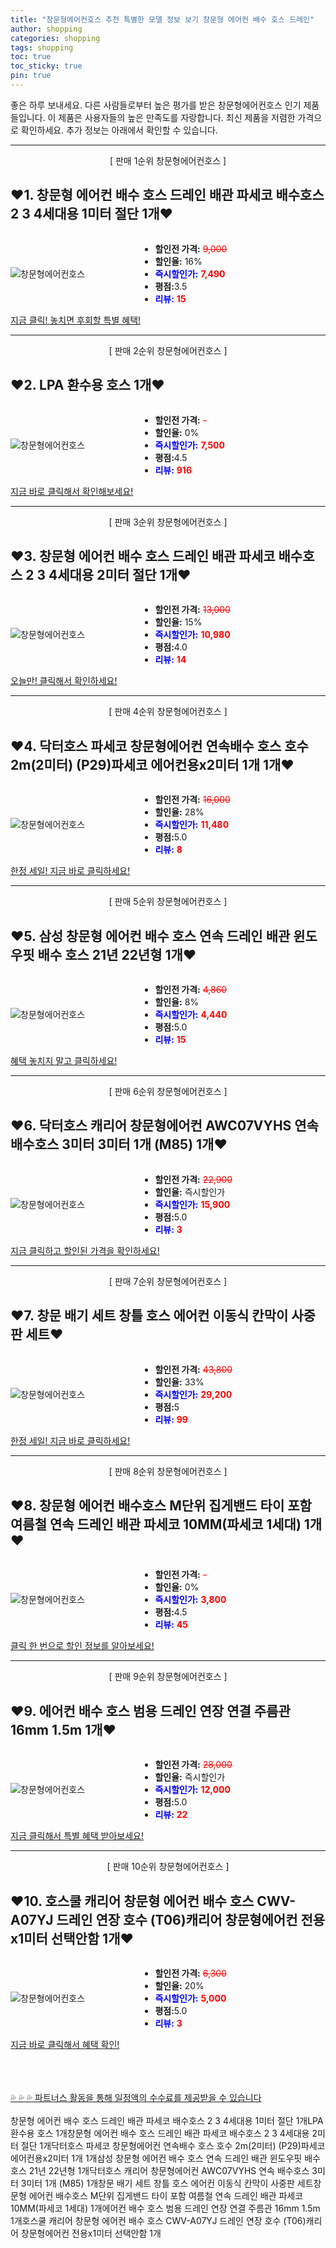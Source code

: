 ```yaml
---
title: "창문형에어컨호스 추천 특별한 모델 정보 보기 창문형 에어컨 배수 호스 드레인"
author: shopping
categories: shopping
tags: shopping
toc: true
toc_sticky: true
pin: true
---
```

좋은 하루 보내세요. 다른 사람들로부터 높은 평가를 받은 창문형에어컨호스 인기 제품들입니다. 이 제품은 사용자들의 높은 만족도를 자랑합니다. 최신 제품을 저렴한 가격으로 확인하세요. 추가 정보는 아래에서 확인할 수 있습니다.

---
<p class="toplist" style="margin: 0 auto; display: block; width: fit-content;">[ 판매 1순위 창문형에어컨호스 ]</p>

<h2><strong>❤️1. 창문형 에어컨 배수 호스 드레인 배관 파세코 배수호스 2 3 4세대용 1미터 절단 1개❤️</strong></h2>

<div style="display: flex; align-items: center;">
    <div style="flex: 0.4;">
        <img src="https://thumbnail6.coupangcdn.com/thumbnails/remote/230x230ex/image/vendor_inventory/29e3/e6fc6e0c8390724b4c2d1aadd90fe9ff740cb1841c788afede353b2ae389.jpg" alt="창문형에어컨호스" style="max-width: 100%;">
    </div>
    <div style="flex: 0.6; margin-left: 10px;">
        <ul>
            <li><strong>할인전 가격:</strong> <del style="color: red;">9,000</del></li>
            <li><strong>할인율:</strong> 16%</li>
            <li><span style='color:blue'><strong>즉시할인가:</strong></span> <span style='color:red'><strong>7,490</strong></span></li>
            <li><strong>평점:</strong>3.5</li>
            <li><span style='color:blue'><strong>리뷰:</strong></span> <span style='color:red'><strong>15</strong></span></li>
        </ul>
    </div>
</div>
<div class="center">
    <a href="https://William4Davisa.github.io?lptag=AF9450613&subid=githubio&pageKey=8011073530&traceid=V0-153&itemId=22350538723&vendorItemId=89395660356" class="myButton">
        지금 클릭! 놓치면 후회할 특별 혜택!
    </a>
</div>


---
<p class="toplist" style="margin: 0 auto; display: block; width: fit-content;">[ 판매 2순위 창문형에어컨호스 ]</p>

<h2><strong>❤️2. LPA 환수용 호스 1개❤️</strong></h2>

<div style="display: flex; align-items: center;">
    <div style="flex: 0.4;">
        <img src="https://thumbnail10.coupangcdn.com/thumbnails/remote/230x230ex/image/rs_quotation_api/bivrbii3/17ad8a09cf934bd88710e5bf1874c4ca.jpg" alt="창문형에어컨호스" style="max-width: 100%;">
    </div>
    <div style="flex: 0.6; margin-left: 10px;">
        <ul>
            <li><strong>할인전 가격:</strong> <del style="color: red;">-</del></li>
            <li><strong>할인율:</strong> 0%</li>
            <li><span style='color:blue'><strong>즉시할인가:</strong></span> <span style='color:red'><strong>7,500</strong></span></li>
            <li><strong>평점:</strong>4.5</li>
            <li><span style='color:blue'><strong>리뷰:</strong></span> <span style='color:red'><strong>916</strong></span></li>
        </ul>
    </div>
</div>
<div class="center">
    <a href="https://William4Davisa.github.io?lptag=AF9450613&subid=githubio&pageKey=4647758448&traceid=V0-153&itemId=5790475140&vendorItemId=73088983353" class="myButton">
        지금 바로 클릭해서 확인해보세요!
    </a>
</div>


---
<p class="toplist" style="margin: 0 auto; display: block; width: fit-content;">[ 판매 3순위 창문형에어컨호스 ]</p>

<h2><strong>❤️3. 창문형 에어컨 배수 호스 드레인 배관 파세코 배수호스 2 3 4세대용 2미터 절단 1개❤️</strong></h2>

<div style="display: flex; align-items: center;">
    <div style="flex: 0.4;">
        <img src="https://thumbnail9.coupangcdn.com/thumbnails/remote/230x230ex/image/vendor_inventory/c6af/b18df1442463c528413363cbfdbef9d3b808d6874eab9856c2c54d90c1f3.jpg" alt="창문형에어컨호스" style="max-width: 100%;">
    </div>
    <div style="flex: 0.6; margin-left: 10px;">
        <ul>
            <li><strong>할인전 가격:</strong> <del style="color: red;">13,000</del></li>
            <li><strong>할인율:</strong> 15%</li>
            <li><span style='color:blue'><strong>즉시할인가:</strong></span> <span style='color:red'><strong>10,980</strong></span></li>
            <li><strong>평점:</strong>4.0</li>
            <li><span style='color:blue'><strong>리뷰:</strong></span> <span style='color:red'><strong>14</strong></span></li>
        </ul>
    </div>
</div>
<div class="center">
    <a href="https://William4Davisa.github.io?lptag=AF9450613&subid=githubio&pageKey=8013723142&traceid=V0-153&itemId=22366938478&vendorItemId=89411950642" class="myButton">
        오늘만! 클릭해서 확인하세요!
    </a>
</div>


---
<p class="toplist" style="margin: 0 auto; display: block; width: fit-content;">[ 판매 4순위 창문형에어컨호스 ]</p>

<h2><strong>❤️4. 닥터호스 파세코 창문형에어컨 연속배수 호스 호수 2m(2미터) (P29)파세코 에어컨용x2미터 1개 1개❤️</strong></h2>

<div style="display: flex; align-items: center;">
    <div style="flex: 0.4;">
        <img src="https://thumbnail10.coupangcdn.com/thumbnails/remote/230x230ex/image/vendor_inventory/b5a0/f66cbdf407d12afffaec7250494ee56b4795b1d5b452a71d0d3c8a06dc78.png" alt="창문형에어컨호스" style="max-width: 100%;">
    </div>
    <div style="flex: 0.6; margin-left: 10px;">
        <ul>
            <li><strong>할인전 가격:</strong> <del style="color: red;">16,000</del></li>
            <li><strong>할인율:</strong> 28%</li>
            <li><span style='color:blue'><strong>즉시할인가:</strong></span> <span style='color:red'><strong>11,480</strong></span></li>
            <li><strong>평점:</strong>5.0</li>
            <li><span style='color:blue'><strong>리뷰:</strong></span> <span style='color:red'><strong>8</strong></span></li>
        </ul>
    </div>
</div>
<div class="center">
    <a href="https://William4Davisa.github.io?lptag=AF9450613&subid=githubio&pageKey=7928038653&traceid=V0-153&itemId=21799856728&vendorItemId=88848448511" class="myButton">
        한정 세일! 지금 바로 클릭하세요!
    </a>
</div>


---
<p class="toplist" style="margin: 0 auto; display: block; width: fit-content;">[ 판매 5순위 창문형에어컨호스 ]</p>

<h2><strong>❤️5. 삼성 창문형 에어컨 배수 호스 연속 드레인 배관 윈도우핏 배수 호스 21년 22년형 1개❤️</strong></h2>

<div style="display: flex; align-items: center;">
    <div style="flex: 0.4;">
        <img src="https://thumbnail6.coupangcdn.com/thumbnails/remote/230x230ex/image/vendor_inventory/1d7a/c99e4decb08710f818697d7eb4a16d0c4ea5057b155226c17ccb0a6d0af2.JPG" alt="창문형에어컨호스" style="max-width: 100%;">
    </div>
    <div style="flex: 0.6; margin-left: 10px;">
        <ul>
            <li><strong>할인전 가격:</strong> <del style="color: red;">4,860</del></li>
            <li><strong>할인율:</strong> 8%</li>
            <li><span style='color:blue'><strong>즉시할인가:</strong></span> <span style='color:red'><strong>4,440</strong></span></li>
            <li><strong>평점:</strong>5.0</li>
            <li><span style='color:blue'><strong>리뷰:</strong></span> <span style='color:red'><strong>15</strong></span></li>
        </ul>
    </div>
</div>
<div class="center">
    <a href="https://William4Davisa.github.io?lptag=AF9450613&subid=githubio&pageKey=7400899867&traceid=V0-153&itemId=19155580385&vendorItemId=86274407973" class="myButton">
        혜택 놓치지 말고 클릭하세요!
    </a>
</div>


---
<p class="toplist" style="margin: 0 auto; display: block; width: fit-content;">[ 판매 6순위 창문형에어컨호스 ]</p>

<h2><strong>❤️6. 닥터호스 캐리어 창문형에어컨 AWC07VYHS 연속 배수호스 3미터 3미터 1개 (M85) 1개❤️</strong></h2>

<div style="display: flex; align-items: center;">
    <div style="flex: 0.4;">
        <img src="https://thumbnail10.coupangcdn.com/thumbnails/remote/230x230ex/image/vendor_inventory/c779/aec24ef81ca2fec4a309393eea0f8befd312a9072d02b38312ecc2573933.png" alt="창문형에어컨호스" style="max-width: 100%;">
    </div>
    <div style="flex: 0.6; margin-left: 10px;">
        <ul>
            <li><strong>할인전 가격:</strong> <del style="color: red;">22,900</del></li>
            <li><strong>할인율:</strong> 즉시할인가</li>
            <li><span style='color:blue'><strong>즉시할인가:</strong></span> <span style='color:red'><strong>15,900</strong></span></li>
            <li><strong>평점:</strong>5.0</li>
            <li><span style='color:blue'><strong>리뷰:</strong></span> <span style='color:red'><strong>3</strong></span></li>
        </ul>
    </div>
</div>
<div class="center">
    <a href="https://William4Davisa.github.io?lptag=AF9450613&subid=githubio&pageKey=8045340277&traceid=V0-153&itemId=22541244275&vendorItemId=89583188504" class="myButton">
        지금 클릭하고 할인된 가격을 확인하세요!
    </a>
</div>


---
<p class="toplist" style="margin: 0 auto; display: block; width: fit-content;">[ 판매 7순위 창문형에어컨호스 ]</p>

<h2><strong>❤️7. 창문 배기 세트 창틀 호스 에어컨 이동식 칸막이 사중판 세트❤️</strong></h2>

<div style="display: flex; align-items: center;">
    <div style="flex: 0.4;">
        <img src="https://thumbnail6.coupangcdn.com/thumbnails/remote/230x230ex/image/vendor_inventory/1907/52823f2d21e28ae1be01d6f779d8d94bac5c43686d532c84d7d31ba5e350.jpg" alt="창문형에어컨호스" style="max-width: 100%;">
    </div>
    <div style="flex: 0.6; margin-left: 10px;">
        <ul>
            <li><strong>할인전 가격:</strong> <del style="color: red;">43,800</del></li>
            <li><strong>할인율:</strong> 33%</li>
            <li><span style='color:blue'><strong>즉시할인가:</strong></span> <span style='color:red'><strong>29,200</strong></span></li>
            <li><strong>평점:</strong>5</li>
            <li><span style='color:blue'><strong>리뷰:</strong></span> <span style='color:red'><strong>99</strong></span></li>
        </ul>
    </div>
</div>
<div class="center">
    <a href="https://William4Davisa.github.io?lptag=AF9450613&subid=githubio&pageKey=7545285944&traceid=V0-153&itemId=19844672929&vendorItemId=90753089487" class="myButton">
        한정 세일! 지금 바로 클릭하세요!
    </a>
</div>


---
<p class="toplist" style="margin: 0 auto; display: block; width: fit-content;">[ 판매 8순위 창문형에어컨호스 ]</p>

<h2><strong>❤️8. 창문형 에어컨 배수호스 M단위 집게밴드 타이 포함 여름철 연속 드레인 배관 파세코 10MM(파세코 1세대) 1개❤️</strong></h2>

<div style="display: flex; align-items: center;">
    <div style="flex: 0.4;">
        <img src="https://thumbnail7.coupangcdn.com/thumbnails/remote/230x230ex/image/vendor_inventory/b605/bda4a2e228156d77cd29ac7d700bcd62d739053d370e509da5b279bbff80.jpg" alt="창문형에어컨호스" style="max-width: 100%;">
    </div>
    <div style="flex: 0.6; margin-left: 10px;">
        <ul>
            <li><strong>할인전 가격:</strong> <del style="color: red;">-</del></li>
            <li><strong>할인율:</strong> 0%</li>
            <li><span style='color:blue'><strong>즉시할인가:</strong></span> <span style='color:red'><strong>3,800</strong></span></li>
            <li><strong>평점:</strong>4.5</li>
            <li><span style='color:blue'><strong>리뷰:</strong></span> <span style='color:red'><strong>45</strong></span></li>
        </ul>
    </div>
</div>
<div class="center">
    <a href="https://William4Davisa.github.io?lptag=AF9450613&subid=githubio&pageKey=7375503261&traceid=V0-153&itemId=19035438409&vendorItemId=86159466218" class="myButton">
        클릭 한 번으로 할인 정보를 알아보세요!
    </a>
</div>


---
<p class="toplist" style="margin: 0 auto; display: block; width: fit-content;">[ 판매 9순위 창문형에어컨호스 ]</p>

<h2><strong>❤️9. 에어컨 배수 호스 범용 드레인 연장 연결 주름관 16mm 1.5m 1개❤️</strong></h2>

<div style="display: flex; align-items: center;">
    <div style="flex: 0.4;">
        <img src="https://thumbnail10.coupangcdn.com/thumbnails/remote/230x230ex/image/vendor_inventory/233c/7a47c73b1706a23effee7dd185a9a941c90508cb1c05aa2ba44657b79f91.jpg" alt="창문형에어컨호스" style="max-width: 100%;">
    </div>
    <div style="flex: 0.6; margin-left: 10px;">
        <ul>
            <li><strong>할인전 가격:</strong> <del style="color: red;">28,000</del></li>
            <li><strong>할인율:</strong> 즉시할인가</li>
            <li><span style='color:blue'><strong>즉시할인가:</strong></span> <span style='color:red'><strong>12,000</strong></span></li>
            <li><strong>평점:</strong>5.0</li>
            <li><span style='color:blue'><strong>리뷰:</strong></span> <span style='color:red'><strong>22</strong></span></li>
        </ul>
    </div>
</div>
<div class="center">
    <a href="https://William4Davisa.github.io?lptag=AF9450613&subid=githubio&pageKey=7460741980&traceid=V0-153&itemId=19445645557&vendorItemId=86556552059" class="myButton">
        지금 클릭해서 특별 혜택 받아보세요!
    </a>
</div>


---
<p class="toplist" style="margin: 0 auto; display: block; width: fit-content;">[ 판매 10순위 창문형에어컨호스 ]</p>

<h2><strong>❤️10. 호스쿨 캐리어 창문형 에어컨 배수 호스 CWV-A07YJ 드레인 연장 호수 (T06)캐리어 창문형에어컨 전용x1미터 선택안함 1개❤️</strong></h2>

<div style="display: flex; align-items: center;">
    <div style="flex: 0.4;">
        <img src="https://thumbnail10.coupangcdn.com/thumbnails/remote/230x230ex/image/vendor_inventory/0a3c/56249d59bc0ed048db7bf9b8ecaebdb908e652df98d1d35af56ce7ed7e0d.png" alt="창문형에어컨호스" style="max-width: 100%;">
    </div>
    <div style="flex: 0.6; margin-left: 10px;">
        <ul>
            <li><strong>할인전 가격:</strong> <del style="color: red;">6,300</del></li>
            <li><strong>할인율:</strong> 20%</li>
            <li><span style='color:blue'><strong>즉시할인가:</strong></span> <span style='color:red'><strong>5,000</strong></span></li>
            <li><strong>평점:</strong>5.0</li>
            <li><span style='color:blue'><strong>리뷰:</strong></span> <span style='color:red'><strong>3</strong></span></li>
        </ul>
    </div>
</div>
<div class="center">
    <a href="https://William4Davisa.github.io?lptag=AF9450613&subid=githubio&pageKey=7499040155&traceid=V0-153&itemId=19626580260&vendorItemId=86883859053" class="myButton">
        지금 바로 클릭해서 혜택 확인!
    </a>
</div>

<br><br><br>[💦 💦 💦 파트너스 활동을 통해 일정액의 수수료를 제공받을 수 있습니다](https://link.coupang.com/a/bcpT2c)<br><br>창문형 에어컨 배수 호스 드레인 배관 파세코 배수호스 2 3 4세대용 1미터 절단 1개LPA 환수용 호스 1개창문형 에어컨 배수 호스 드레인 배관 파세코 배수호스 2 3 4세대용 2미터 절단 1개닥터호스 파세코 창문형에어컨 연속배수 호스 호수 2m(2미터) (P29)파세코 에어컨용x2미터 1개 1개삼성 창문형 에어컨 배수 호스 연속 드레인 배관 윈도우핏 배수 호스 21년 22년형 1개닥터호스 캐리어 창문형에어컨 AWC07VYHS 연속 배수호스 3미터 3미터 1개 (M85) 1개창문 배기 세트 창틀 호스 에어컨 이동식 칸막이 사중판 세트창문형 에어컨 배수호스 M단위 집게밴드 타이 포함 여름철 연속 드레인 배관 파세코 10MM(파세코 1세대) 1개에어컨 배수 호스 범용 드레인 연장 연결 주름관 16mm 1.5m 1개호스쿨 캐리어 창문형 에어컨 배수 호스 CWV-A07YJ 드레인 연장 호수 (T06)캐리어 창문형에어컨 전용x1미터 선택안함 1개